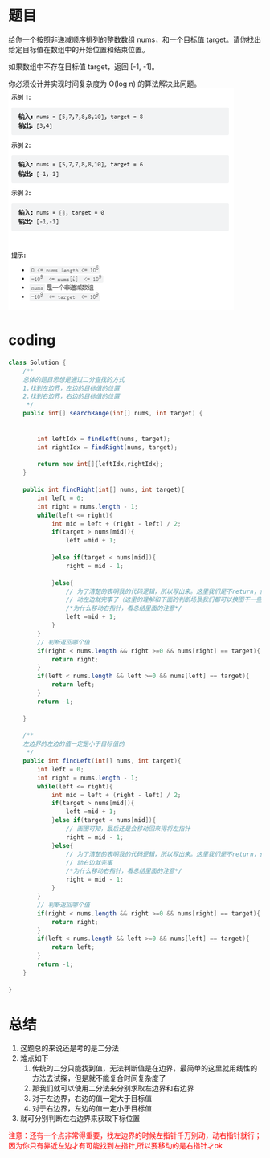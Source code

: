 # 题目
给你一个按照非递减顺序排列的整数数组 nums，和一个目标值 target。请你找出给定目标值在数组中的开始位置和结束位置。

如果数组中不存在目标值 target，返回 [-1, -1]。

你必须设计并实现时间复杂度为 O(log n) 的算法解决此问题。
![](../img/2022-12-26-23-45-03.png)

# coding
```java
class Solution {
    /**
    总体的题目思想是通过二分查找的方式
    1.找到左边界，左边的目标值的位置
    2.找到右边界，右边的目标值的位置
     */
    public int[] searchRange(int[] nums, int target) {


        int leftIdx = findLeft(nums, target);
        int rightIdx = findRight(nums, target);

        return new int[]{leftIdx,rightIdx};  
    }

    public int findRight(int[] nums, int target){
        int left = 0;
        int right = nums.length - 1;    
        while(left <= right){
            int mid = left + (right - left) / 2;
            if(target > nums[mid]){
                left =mid + 1;

            }else if(target < nums[mid]){
                right = mid - 1;

            }else{
                // 为了清楚的表明我的代码逻辑，所以写出来。这里我们是不return，但是我的目的是需要跳出循环（目的是让右边的大于目标值）
                // 动左边就完事了（这里的理解和下面的判断场景我们都可以换图干一些）
                /*为什么移动右指针，看总结里面的注意*/
                left =mid + 1;
            }
        }
        // 判断返回哪个值
        if(right < nums.length && right >=0 && nums[right] == target){
            return right;
        }
        if(left < nums.length && left >=0 && nums[left] == target){
            return left;
        }
        return -1;

    }

    /**
    左边界的左边的值一定是小于目标值的
     */
    public int findLeft(int[] nums, int target){
        int left = 0;
        int right = nums.length - 1;    
        while(left <= right){
            int mid = left + (right - left) / 2;
            if(target > nums[mid]){      
                left =mid + 1;
            }else if(target < nums[mid]){
                // 画图可知，最后还是会移动回来得将左指针
                right = mid - 1;
            }else{
                // 为了清楚的表明我的代码逻辑，所以写出来。这里我们是不return，但是我的目的是需要跳出循环(同时的目的是让左边的小于目标值)
                // 动右边就完事
                /*为什么移动右指针，看总结里面的注意*/
                right = mid - 1;
            }
        }
        // 判断返回哪个值
        if(right < nums.length && right >=0 && nums[right] == target){
            return right;
        }
        if(left < nums.length && left >=0 && nums[left] == target){
            return left;
        }
        return -1;
    }
      
}
```

# 总结
1. 这题总的来说还是考的是二分法
2. 难点如下
   1. 传统的二分只能找到值，无法判断值是在边界，最简单的这里就用线性的方法去试探，但是就不能复合时间复杂度了
   2. 那我们就可以使用二分法来分别求取左边界和右边界
   3. 对于左边界，右边的值一定大于目标值
   4. 对于右边界，左边的值一定小于目标值
3. 就可分别判断左右边界来获取下标位置

<font color="red">注意：还有一个点非常得重要，找左边界的时候左指针千万别动，动右指针就行；因为你只有靠近左边才有可能找到左指针,所以要移动的是右指针才ok</font>

